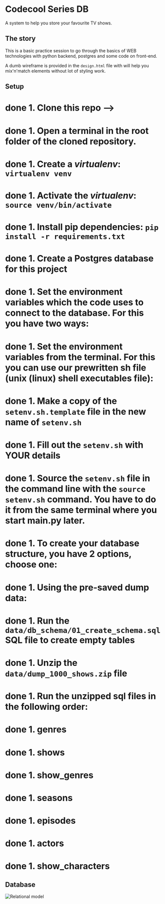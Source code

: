 # Codecool Series DB
A system to help you store your favourite TV shows. 

## The story
This is a basic practice session to go through the basics of WEB technologies with python backend, postgres and some code on front-end.

A dumb wireframe is provided in the `design.html` file with will help you mix'n'match elements without lot of styling work.

## Setup

# done 1. Clone this repo -->
# done 1. Open a terminal in the root folder of the cloned repository.
# done 1. Create a _virtualenv_: `virtualenv venv`
# done 1. Activate the _virtualenv_: `source venv/bin/activate`
# done 1. Install pip dependencies: `pip install -r requirements.txt`
# done 1. Create a Postgres database for this project
# done 1. Set the environment variables which the code uses to connect to the database. For this you have two ways:
   <!-- 1. Using the IDE: for example if you use pyCharm, then editing the configuration you can set environment variables. The necesssary ones you can find in `setenv.sh.template` -->
   # done 1. Set the environment variables from the terminal. For this you can use our prewritten sh file (unix (linux) shell executables file):
# done       1. Make a copy of the `setenv.sh.template` file in the new name of `setenv.sh`
# done       1. Fill out the `setenv.sh` with **YOUR** details
# done       1. Source the `setenv.sh` file in the command line with the `source setenv.sh` command. You have to do it from the same terminal where you start main.py later.
# done 1. To create your database structure, you have 2 options, choose one:
# done   1. Using the pre-saved dump data:
# done       1. Run the `data/db_schema/01_create_schema.sql` SQL file to create empty tables
# done       1. Unzip the `data/dump_1000_shows.zip` file
# done       1. Run the unzipped sql files in the following order:
# done         1. genres
# done         1. shows
# done         1. show_genres
# done         1. seasons
# done         1. episodes
# done         1. actors
# done         1. show_characters
   <!-- 1. Download data dynamically -->
   <!-- 1. Run the `data_inserter.py` Python script to scrape the API and download data dynamically. -->
<!-- 1. Run the server with: *`python main.py`* -->
<!-- 1. After you stop the server run: *`deactivate`* in the command line to clean up the variables used -->

## Database

![Relational model](data/db_schema/relational_model.png?raw=true "Relational model")
